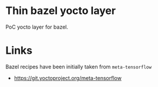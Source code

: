 # Thin bazel yocto layer

PoC yocto layer for bazel. 

# Links

Bazel recipes have been initially taken from `meta-tensorflow` 

* https://git.yoctoproject.org/meta-tensorflow
